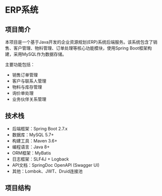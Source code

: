 # ERP系统

## 项目简介

本项目是一个基于Java开发的企业资源规划(ERP)系统后端服务。该系统包含了销售、客户管理、物料管理、订单处理等核心功能模块，使用Spring Boot框架构建，采用MySQL作为数据存储。

主要功能包括：
- 销售订单管理
- 客户与联系人管理
- 物料与库存管理
- 询价单处理
- 业务伙伴关系管理

## 技术栈

- 后端框架：Spring Boot 2.7.x
- 数据库：MySQL 5.7+
- 构建工具：Maven 3.6+
- 编程语言：Java 8+
- ORM框架：MyBatis
- 日志框架：SLF4J + Logback
- API文档：SpringDoc OpenAPI (Swagger UI)
- 其他：Lombok、JWT、Druid连接池

## 项目结构

```
